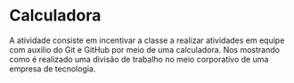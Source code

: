 # Calculadora
A atividade consiste em incentivar a classe a realizar atividades em equipe com auxilio do Git e GitHub por meio de uma calculadora. Nos mostrando como é realizado uma divisão de trabalho no meio corporativo de uma empresa de tecnologia. 

